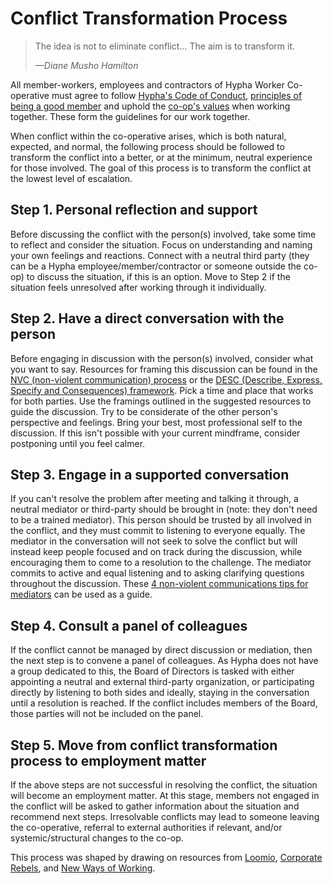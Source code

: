 # Conflict Transformation Process

>The idea is not to eliminate conflict... The aim is to transform it. 
>
>*—Diane Musho Hamilton*

All member-workers, employees and contractors of Hypha Worker Co-operative must agree to follow [Hypha's Code of Conduct](coc.md), [principles of being a good member](member-workers.md) and uphold the [co-op's values](vision.md) when working together. These form the guidelines for our work together.

When conflict within the co-operative arises, which is both natural, expected, and normal, the following process should be followed to transform the conflict into a better, or at the minimum, neutral experience for those involved. The goal of this process is to transform the conflict at the lowest level of escalation. 

## Step 1. Personal reflection and support
Before discussing the conflict with the person(s) involved, take some time to reflect and consider the situation. Focus on understanding and naming your own feelings and reactions. Connect with a neutral third party (they can be a Hypha employee/member/contractor or someone outside the co-op) to discuss the situation, if this is an option. Move to Step 2 if the situation feels unresolved after working through it individually. 

## Step 2. Have a direct conversation with the person
Before engaging in discussion with the person(s) involved, consider what you want to say. Resources for framing this discussion can be found in the [NVC (non-violent communication) process](https://www.nonviolentcommunication.com/pdf_files/4part_nvc_process.pdf) or the [DESC (Describe, Express, Specify and Consequences) framework](https://your.yale.edu/sites/default/files/adviformanagers_usingdesctomakeyourdifficultconversations.pdf). Pick a time and place that works for both parties. Use the framings outlined in the suggested resources to guide the discussion. Try to be considerate of the other person's perspective and feelings. Bring your best, most professional self to the discussion. If this isn't possible with your current mindframe, consider postponing until you feel calmer.

## Step 3. Engage in a supported conversation
If you can't resolve the problem after meeting and talking it through, a neutral mediator or third-party should be brought in (note: they don't need to be a trained mediator). This person should be trusted by all involved in the conflict, and they must commit to listening to everyone equally. The mediator in the conversation will not seek to solve the conflict but will instead keep people focused and on track during the discussion, while encouraging them to come to a resolution to the challenge. The mediator commits to active and equal listening and to asking clarifying questions throughout the discussion. These [4 non-violent communications tips for mediators](https://www.shortform.com/blog/conflict-mediation/) can be used as a guide. 

## Step 4. Consult a panel of colleagues
If the conflict cannot be managed by direct discussion or mediation, then the next step is to convene a panel of colleagues. As Hypha does not have a group dedicated to this, the Board of Directors is tasked with either appointing a neutral and external third-party organization, or participating directly by listening to both sides and ideally, staying in the conversation until a resolution is reached. If the conflict includes members of the Board, those parties will not be included on the panel.

## Step 5. Move from conflict transformation process to employment matter
If the above steps are not successful in resolving the conflict, the situation will become an employment matter. At this stage, members not engaged in the conflict will be asked to gather information about the situation and recommend next steps. Irresolvable conflicts may lead to someone leaving the co-operative, referral to external authorities if relevant, and/or systemic/structural changes to the co-op.


This process was shaped by drawing on resources from [Loomio](https://www.loomio.coop/conflict_resolution.html), [Corporate Rebels](https://corporate-rebels.com/accountability-process/), and [New Ways of Working](https://newwaysofworking.notion.site/Theory-Conflict-10786b58b0634eaa91fe6d303639793c).  
